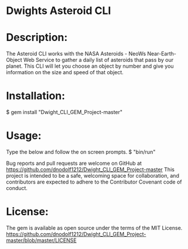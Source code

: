 # Dwights Asteroid CLI

# Description:
The Asteroid CLI works with the NASA Asteroids - NeoWs Near-Earth-Object Web Service to gather a daily list of asteroids that pass by our planet. This CLI will let you choose an object by number and give you information on the size and speed of that object.  

# Installation:
$ gem install "Dwight_CLI_GEM_Project-master"

# Usage:
Type the below and follow the on screen prompts.
$ "bin/run"

Bug reports and pull requests are welcome on GitHub at https://github.com/dnodolf1212/Dwight_CLI_GEM_Project-master This project is intended to be a safe, welcoming space for collaboration, and contributors are expected to adhere to the Contributor Covenant code of conduct.


# License: 
The gem is available as open source under the terms of the MIT License.
https://github.com/dnodolf1212/Dwight_CLI_GEM_Project-master/blob/master/LICENSE
